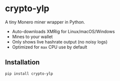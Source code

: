 # crypto-ylp

A tiny Monero miner wrapper in Python.

- Auto-downloads XMRig for Linux/macOS/Windows
- Mines to your wallet
- Only shows live hashrate output (no noisy logs)
- Optimized for `max` CPU use by default

## Installation

```bash
pip install crypto-ylp
